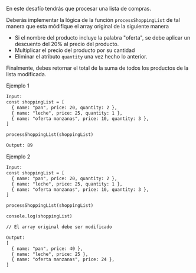 En este desafío tendrás que procesar una lista de compras.

Deberás implementar la lógica de la función `processShoppingList` de tal manera que esta módifique el array original de la siguiente manera

- Si el nombre del producto incluye la palabra "oferta", se debe aplicar un descuento del 20% al precio del producto.
- Multiplicar el precio del producto por su cantidad
- Eliminar el atributo `quantity` una vez hecho lo anterior.

Finalmente, debes retornar el total de la suma de todos los productos de la lista modificada.

Ejemplo 1

```txt
Input:
const shoppingList = [
  { name: "pan", price: 20, quantity: 2 },
  { name: "leche", price: 25, quantity: 1 },
  { name: "oferta manzanas", price: 10, quantity: 3 },
]

processShoppingList(shoppingList)

Output: 89

```

Ejemplo 2

```txt
Input:
const shoppingList = [
  { name: "pan", price: 20, quantity: 2 },
  { name: "leche", price: 25, quantity: 1 },
  { name: "oferta manzanas", price: 10, quantity: 3 },
]

processShoppingList(shoppingList)

console.log(shoppingList)

// El array original debe ser modificado

Output:
[
  { name: "pan", price: 40 },
  { name: "leche", price: 25 },
  { name: "oferta manzanas", price: 24 },
]

```
